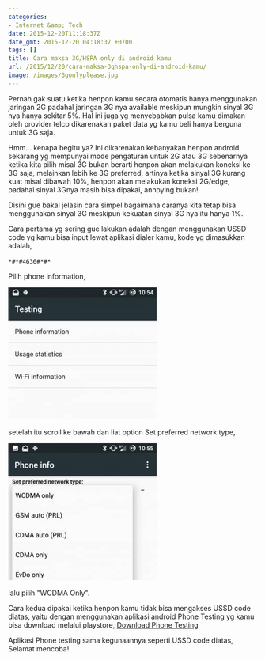 ```yaml
---
categories:
- Internet &amp; Tech
date: 2015-12-20T11:18:37Z
date_gmt: 2015-12-20 04:18:37 +0700
tags: []
title: Cara maksa 3G/HSPA only di android kamu
url: /2015/12/20/cara-maksa-3ghspa-only-di-android-kamu/
image: /images/3gonlyplease.jpg
---
```


Pernah gak suatu ketika henpon kamu secara otomatis hanya menggunakan jaringan 2G padahal jaringan 3G nya available meskipun mungkin sinyal 3G nya hanya sekitar 5%. Hal ini juga yg menyebabkan pulsa kamu dimakan oleh provider telco dikarenakan paket data yg kamu beli hanya berguna untuk 3G saja.

Hmm... kenapa begitu ya? Ini dikarenakan kebanyakan henpon android sekarang yg mempunyai mode pengaturan untuk 2G atau 3G sebenarnya ketika kita pilih misal 3G bukan berarti henpon akan melakukan koneksi ke 3G saja, melainkan lebih ke 3G preferred, artinya ketika sinyal 3G kurang kuat misal dibawah 10%, henpon akan melakukan koneksi 2G/edge, padahal sinyal 3Gnya masih bisa dipakai, annoying bukan!

Disini gue bakal jelasin cara simpel bagaimana caranya kita tetap bisa menggunakan sinyal 3G meskipun kekuatan sinyal 3G nya itu hanya 1%.

Cara pertama yg sering gue lakukan adalah dengan menggunakan USSD code yg kamu bisa input lewat aplikasi dialer kamu, kode yg dimasukkan adalah,

`*#*#4636#*#*`

Pilih phone information,

[![wpid-wp-1450584404657.jpg](/images/wpid-wp-1450584404657-300x267.jpg)](/images/wpid-wp-1450584404657.jpg)

setelah itu scroll ke bawah dan liat option Set preferred network type,

[![wpid-wp-1450584446137.jpg](/images/wpid-wp-1450584446137-300x277.jpg)](/images/wpid-wp-1450584446137.jpg)

lalu pilih "WCDMA Only".

Cara kedua dipakai ketika henpon kamu tidak bisa mengakses USSD code diatas, yaitu dengan menggunakan aplikasi android Phone Testing yg kamu bisa download melalui playstore, [Download Phone Testing](https://play.google.com/store/apps/details?id=diewland.testing.phone&hl=en)

Aplikasi Phone testing sama kegunaannya seperti USSD code diatas, Selamat mencoba!
